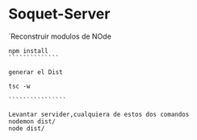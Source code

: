 # Soquet-Server


`Reconstruir modulos de NOde
`````````````````
npm install
``````````````

generar el Dist

tsc -w

````````````````

Levantar servider,cualquiera de estos dos comandos
nodemon dist/
node dist/